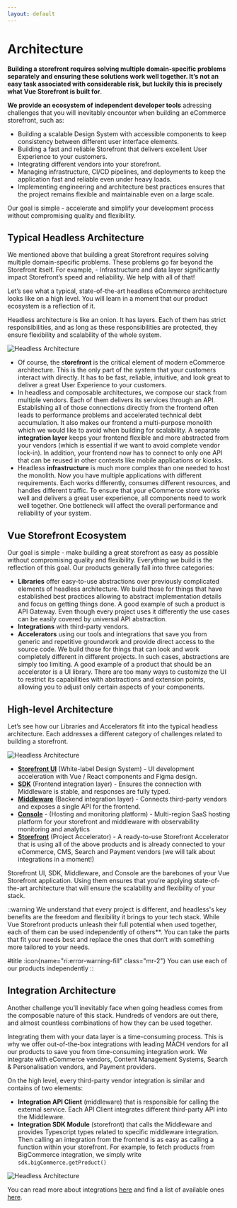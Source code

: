 ```yaml
---
layout: default
---
```


# Architecture

**Building a storefront requires solving multiple domain-specific problems separately and ensuring these solutions work well together. It’s not an easy task associated with considerable risk, but luckily this is precisely what Vue Storefront is built for**.

**We provide an ecosystem of independent developer tools** adressing challenges that you will inevitably encounter when building an eCommerce storefront, such as:

- Building a scalable Design System with accessible components to keep consistency between different user interface elements.
- Building a fast and reliable Storefront that delivers excellent User Experience to your customers.
- Integrating different vendors into your storefront.
- Managing infrastructure, CI/CD pipelines, and deployments to keep the application fast and reliable even under heavy loads.
- Implementing engineering and architecture best practices ensures that the project remains flexible and maintainable even on a large scale.

Our goal is simple - accelerate and simplify your development process without compromising quality and flexibility.

## Typical Headless Architecture

We mentioned above that building a great Storefront requires solving multiple domain-specific problems. These problems go far beyond the Storefront itself. For example, - Infrastructure and data layer significantly impact Storefront’s speed and reliability. We help with all of that!

Let’s see what a typical, state-of-the-art headless eCommerce architecture looks like on a high level. You will learn in a moment that our product ecosystem is a reflection of it.

Headless architecture is like an onion. It has layers. Each of them has strict responsibilities, and as long as these responsibilities are protected, they ensure flexibility and scalability of the whole system.


<img src="/img/architecture/headless_dark.png" alt="Headless Architecture">

- Of course, the s**torefront** is the critical element of modern eCommerce architecture. This is the only part of the system that your customers interact with directly. It has to be fast, reliable, intuitive, and look great to deliver a great User Experience to your customers.
- In headless and composable architectures, we compose our stack from multiple vendors. Each of them delivers its services through an API. Establishing all of those connections directly from the frontend often leads to performance problems and accelerated technical debt accumulation. It also makes our frontend a multi-purpose monolith which we would like to avoid when building for scalability. A separate **integration layer** keeps your frontend flexible and more abstracted from your vendors (which is essential if we want to avoid complete vendor lock-in). In addition, your frontend now has to connect to only one API that can be reused in other contexts like mobile applications or kiosks.
- Headless **infrastructure** is much more complex than one needed to host the monolith. Now you have multiple applications with different requirements. Each works differently, consumes different resources, and handles different traffic. To ensure that your eCommerce store works well and delivers a great user experience, all components need to work well together. One bottleneck will affect the overall performance and reliability of your system.

## Vue Storefront Ecosystem

Our goal is simple - make building a great storefront as easy as possible without compromising quality and flexibility. Everything we build is the reflection of this goal. Our products generally  fall into three categories:

- **Libraries** offer easy-to-use abstractions over previously complicated elements of headless architecture. We build those for things that have established best practices allowing to abstract implementation details and focus on getting things done. A good example of such a product is API Gateway. Even though every project uses it differently the use cases can be easily covered by universal API abstraction.
- **Integrations** with third-party vendors.
- **Accelerators** using our tools and integrations that save you from generic and repetitive groundwork and provide direct access to the source code. We build those for things that can look and work completely different in different projects. In such cases, abstractions are simply too limiting. A good example of a product that should be an accelerator is a UI library. There are too many ways to customize the UI to restrict its capabilities with abstractions and extension points, allowing you to adjust only certain aspects of your components.

## High-level Architecture

Let’s see how our Libraries and Accelerators fit into the typical headless architecture. Each addresses a different category of challenges related to building a storefront.

<img src="/img/architecture/general_dark.png" alt="Headless Architecture">

- [**Storefront UI**](todolink) (White-label Design System) - UI development acceleration with Vue / React components and Figma design.
- [**SDK**](todolink) (Frontend integration layer) - Ensures the connection with Middleware is stable, and responses are fully typed.
- [**Middleware**](todolink]) (Backend integration layer) - Connects third-party vendors and exposes a single API for the frontend.
- [**Console**](todolink) - (Hosting and monitoring platform) - Multi-region SaaS hosting platform for your storefront and middleware with observability monitoring and analytics
- [**Storefront**](todolink) (Project Accelerator) - A ready-to-use Storefront Accelerator that is using all of the above products and is already connected to your eCommerce, CMS, Search and Payment vendors (we will talk about integrations in a moment!)

Storefront UI, SDK, Middleware, and Console are the barebones of your Vue Storefront application. Using them ensures that you’re applying state-of-the-art architecture that will ensure the scalability and flexibility of your stack.


::warning
We understand that every project is different, and headless's key benefits are the freedom and flexibility it brings to your tech stack. While Vue Storefront products unleash their full potential when used together, each of them can be used independently of others**. You can take the parts that fit your needs best and replace the ones that don’t with something more tailored to your needs.

#title
:icon{name="ri:error-warning-fill" class="mr-2"}
You can use each of our products independently
::


## Integration Architecture

Another challenge you’ll inevitably face when going headless comes from the composable nature of this stack. Hundreds of vendors are out there, and almost countless combinations of how they can be used together. 

Integrating them with your data layer is a time-consuming process. This is why we offer out-of-the-box integrations with leading MACH vendors for all our products to save you from time-consuming integration work. We integrate with eCommerce vendors, Content Management Systems, Search & Personalisation vendors, and Payment providers.

On the high level, every third-party vendor integration is similar and contains of two elements:

- **Integration API Client** (middleware) that is responsible for calling the external service. Each API Client integrates different third-party API into the Middleware.
- **Integration SDK Module** (storefront) that calls the Middleware and provides Typescript types related to specific middleware integration. Then calling an integration from the frontend is as easy as calling a function within your storefront. For example, to fetch products from BigCommerce integration, we simply write `sdk.bigCommerce.getProduct()`

<img src="/img/architecture/integrations_dark.png" alt="Headless Architecture">


You can read more about integrations [here](todolink) and find a list of available ones [here](todolink).

